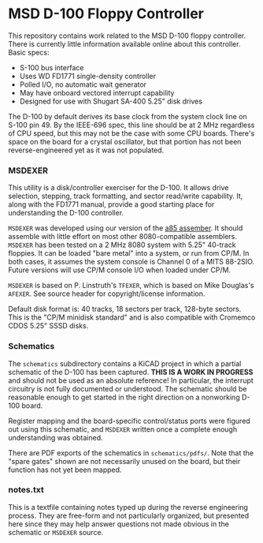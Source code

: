 MSD D-100 Floppy Controller
===========================

This repository contains work related to the MSD D-100 floppy controller. There is currently little information available online about this controller. Basic specs:

* S-100 bus interface
* Uses WD FD1771 single-density controller
* Polled I/O, no automatic wait generator
* May have onboard vectored interrupt capability
* Designed for use with Shugart SA-400 5.25" disk drives

The D-100 by default derives its base clock from the system clock line on S-100 pin 49. By the IEEE-696 spec, this line should be at 2 MHz regardless of CPU speed, but this may not be the case with some CPU boards. There's space on the board for a crystal oscillator, but that portion has not been reverse-engineered yet as it was not populated.

### MSDEXER

This utility is a disk/controller exerciser for the D-100. It allows drive selection, stepping, track formatting, and sector read/write capability. It, along with the FD1771 manual, provide a good starting place for understanding the D-100 controller.

`MSDEXER` was developed using our version of the [a85 assember](https://github.com/glitchwrks/a85). It should assemble with little effort on most other 8080-compatible assemblers. `MSDEXER` has been tested on a 2 MHz 8080 system with 5.25" 40-track floppies. It can be loaded "bare metal" into a system, or run from CP/M. In both cases, it assumes the system console is Channel 0 of a MITS 88-2SIO. Future versions will use CP/M console I/O when loaded under CP/M.

`MSDEXER` is based on P. Linstruth's `TFEXER`, which is based on Mike Douglas's `AFEXER`. See source header for copyright/license information.

Default disk format is: 40 tracks, 18 sectors per track, 128-byte sectors. This is the "CP/M minidisk standard" and is also compatible with Cromemco CDOS 5.25" SSSD disks.

### Schematics

The `schematics` subdirectory contains a KiCAD project in which a partial schematic of the D-100 has been captured. **THIS IS A WORK IN PROGRESS** and should not be used as an absolute reference! In particular, the interrupt circuitry is not fully documented or understood. The schematic should be reasonable enough to get started in the right direction on a nonworking D-100 board.

Register mapping and the board-specific control/status ports were figured out using this schematic, and `MSDEXER` written once a complete enough understanding was obtained.

There are PDF exports of the schematics in `schematics/pdfs/`. Note that the "spare gates" shown are not necessarily unused on the board, but their function has not yet been mapped.

### notes.txt

This is a textfile containing notes typed up during the reverse engineering process. They are free-form and not particularly organized, but presented here since they may help answer questions not made obvious in the schematic or `MSDEXER` source.
